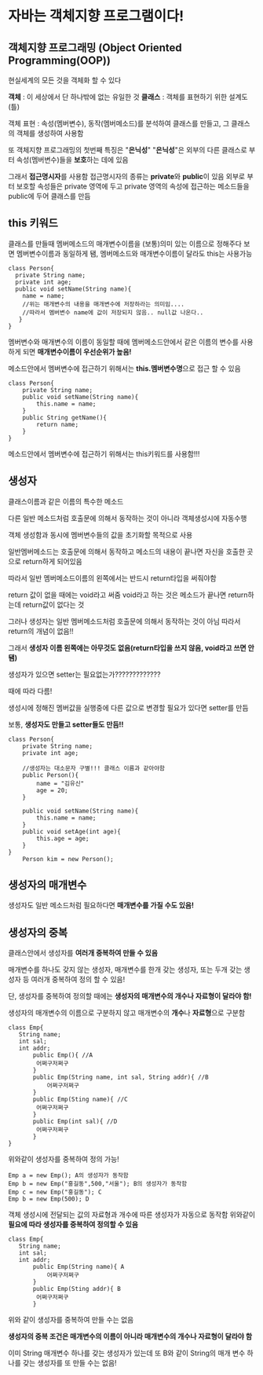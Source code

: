 # 자바는 객체지향 프로그램이다!
## 객체지향 프로그래밍 (Object Oriented Programming(OOP))
현실세계의 모든 것을 객체화 할 수 있다

**객체** : 이 세상에서 단 하나밖에 없는 유일한 것
**클래스** : 객체를 표현하기 위한 설계도(틀)

객체 표현 : 속성(멤버변수), 동작(멤버메소드)를 분석하여 클래스를 만들고, 그 클래스의 객체를 생성하여 사용함

또 객체지향 프로그래밍의 첫번째 특징은 "**은닉성**"
"**은닉성**"은 외부의 다른 클래스로 부터 속성(멤버변수)들을 **보호**하는 데에 있음

그래서 **접근명시자**를 사용함
접근명시자의 종류는 **private**와 **public**이 있음
외부로 부터 보호할 속성들은 private 영역에 두고 private 영역의 속성에 접근하는 메소드들을 public에 두어 클래스를 만듬

## this 키워드
클래스를 만들때 멤버메소드의 매개변수이름을 (보통)의미 있는 이름으로 정해주다 보면 멤버변수이름과 동일하게 됌, 
멤버메소드와 매개변수이름이 달라도 this는 사용가능

```
class Person{
  private String name;
  private int age;
  public void setName(String name){
    name = name; 
    //위는 매개변수의 내용을 매개변수에 저장하라는 의미임....
    //따라서 멤버변수 name에 값이 저장되지 않음.. null값 나온다..
   }
}
```

멤버변수와 매개변수의 이름이 동일할 때에 멤버메소드안에서 같은 이름의 변수를 사용하게 되면 **매개변수이름이 우선순위가 높음!** 

메소드안에서 멤버변수에 접근하기 위해서는 **this.멤버변수명**으로 접근 할 수 있음 

```
class Person{
	private String name;
	public void setName(String name){
		this.name = name;
	}
	public String getName(){
		return name;
	}
} 
```

메소드안에서 멤버변수에 접근하기 위해서는 this키워드를 사용함!!!

## 생성자

클래스이름과 같은 이름의 특수한 메소드

다른 일반 메소드처럼 호출문에 의해서 동작하는 것이 아니라 객체생성시에 자동수행

객체 생성함과 동시에 멤버변수들의 값을 초기화할 목적으로 사용
 
일반멤버메소드는 호출문에 의해서 동작하고 메소드의 내용이 끝나면 자신을 호출한 곳으로 return하게 되어있음 

따라서 일반 멤버메소드이름의 왼쪽에서는 반드시 return타입을 써줘야함

return 값이 없을 때에는 void라고 써줌 void라고 하는 것은 메소드가 끝나면 return하는데 return값이 없다는 것

그러나 생성자는 일반 멤버메소드처럼 호출문에 의해서 동작하는 것이 아님 따라서 return의 개념이 없음!! 

그래서 **생성자 이름 왼쪽에는 아무것도 없음(return타입을 쓰지 않음, void라고 쓰면 안됌)**

생성자가 있으면 setter는 필요없는가?????????????

때에 따라 다름!

생성시에 정해진 멤버값을 실행중에 다른 값으로 변경할 필요가 있다면 setter를 만듬

보통, **생성자도 만들고 setter들도 만듬!!**

```
class Person{
	private String name;
	private int age;

	//생성자는 대소문자 구별!!! 클래스 이름과 같아야함
	public Person(){
		name = "김유신"
		age = 20;
	}
	
	public void setName(String name){
		this.name = name;
	}
	public void setAge(int age){
		this.age = age;
	}
} 
	Person kim = new Person();
```

## 생성자의 매개변수
생성자도 일반 메소드처럼 필요하다면 **매개변수를 가질 수도 있음!**

## 생성자의 중복
클래스안에서 생성자를 **여러개 중복하여 만들 수 있음**

매개변수를 하나도 갖지 않는 생성자, 매개변수를 한개 갖는 생성자, 또는 두개 갖는 생성자 등 여러개 중복하여 정의 할 수 있음!

단, 생성자를 중복하여 정의할 때에는 **생성자의 매개변수의 개수나 자료형이 달라야 함!**

생성자의 매개변수의 이름으로 구분하지 않고 매개변수의 **개수**나 **자료형**으로 구분함 
```
class Emp{
   String name;
   int sal;
   int addr;
	   public Emp(){ //A
		어쩌구저쩌구
	   }
	   public Emp(String name, int sal, String addr){ //B
		   어쩌구저쩌구
	   }
	   public Emp(Sting name){ //C
		어쩌구저쩌구
	   }
	   public Emp(int sal){ //D
		어쩌구저쩌구
	   }
}
```
위와같이 생성자를 중복하여 정의 가능!
```
Emp a = new Emp(); A의 생성자가 동작함
Emp b = new Emp("홍길동",500,"서울"); B의 생성자가 동작함
Emp c = new Emp("홍길동"); C
Emp b = new Emp(500); D
```
객체 생성시에 전달되는 값의 자료형과 개수에 따른 생성자가 자동으로 동작함
위와같이 **필요에 따라 생성자를 중복하여 정의할 수 있음** 

```
class Emp{
   String name;
   int sal;
   int addr;
	   public Emp(String name){ A
		   어쩌구저쩌구
	   }
	   public Emp(Sting addr){ B
		어쩌구저쩌구
	   }
```
위와 같이 생성자를 중복하여 만들 수는 없음 

**생성자의 중복 조건은 매개변수의 이름이 아니라 매개변수의 개수나 자료형이 달라야 함**

이미 String 매개변수 하나를 갖는 생성자가 있는데 또 B와 같이 String의 매개 변수 하나를 갖는 생성자를 또 만들 수는 없음!
